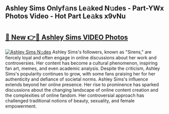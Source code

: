 ## Ashley Sims Onlyf𝚊ns Le𝚊ked N𝚞des - Part-YWx Photos Video - Hot Part Le𝚊ks x9vNu

# <h2><a href="http://ab45700.deff.icu/?id=Ashley+Sims">🔗 New 👉🔴 Ashley Sims VIDEO Photos</a></h2>

[![Ashley Sims N𝚞des](https://i.imgur.com/rIISA9y.gif)](http://ab45700.deff.icu/?id=Ashley+Sims)
Ashley Sims's followers, known as "Sirens," are fiercely loyal and often engage in online discussions about her work and controversies. Her content has become a cultural phenomenon, inspiring fan art, memes, and even academic analysis. Despite the criticism, Ashley Sims's popularity continues to grow, with some fans praising her for her authenticity and defiance of societal norms. Ashley Sims's influence extends beyond her online presence. Her rise to prominence has sparked discussions about the changing landscape of online content creation and the complexities of online fandom. Her controversial approach has challenged traditional notions of beauty, sexuality, and female empowerment.
